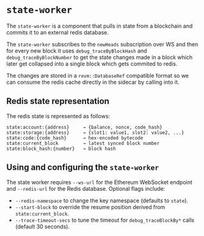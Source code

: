 # `state-worker`

The `state-worker` is a component that pulls in state from a blockchain and commits it to
an external redis database.

The `state-worker` subscribes to the `newHeads` subscription over WS and then for every new block
it uses `debug_traceByBlockHash` and `debug_traceByBlockNumber` to get the state changes made in a block
which later get collapsed  into a single block which gets commited to redis.

The changes are stored in a `revm::DatabaseRef` compatible format so we can consume the redis cache directly
in the sidecar by calling into it.

## Redis state representation

The redis state is represented as follows:
```
state:account:{address}     → {balance, nonce, code_hash}
state:storage:{address}     → {slot1: value1, slot2: value2, ...}
state:code:{code_hash}      → hex-encoded bytecode
state:current_block         → latest synced block number
state:block_hash:{number}   → block hash
```

## Using and configuring the `state-worker`

The state worker requires `--ws-url` for the Ethereum WebSocket endpoint and `--redis-url` for the Redis
database. Optional flags include:

- `--redis-namespace` to change the key namespace (defaults to `state`).
- `--start-block` to override the resume position derived from `state:current_block`.
- `--trace-timeout-secs` to tune the timeout for `debug_traceBlockBy*` calls (default 30 seconds).

